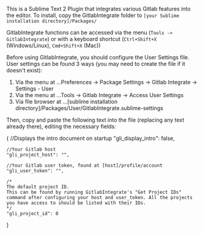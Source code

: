 This is a Sublime Text 2 Plugin that integrates various Gitlab features into the editor. To install, copy the GitlabIntegrate folder to `[your Sublime installation directory]/Packages/`

GitlabIntegrate functions can be accessed via the menu (`Tools -> GitlabIntegrate`) or with a keyboard shortcut (`Ctrl+Shift+X` (Windows/Linux), `Cmd+Shift+X` (Mac))

Before using GitlabIntegrate, you should configure the User Settings file. User settings can be found 3 ways (you may need to create the file if it doesn't exist):
1. Via the menu at 
...Preferences -> Package Settings -> Gitlab Integrate -> Settings - User
2. Via the menu at
...Tools -> Gitlab Integrate -> Access User Settings
3. Via file browser at
...[sublime installation directory]/Packages/User/GitlabIntegrate.sublime-settings 


Then, copy and paste the following text into the file (replacing any text already there), editing the necessary fields:


{
	//Displays the intro document on startup
	"gli_display_intro": false,

	//Your Gitlab host
	"gli_project_host": "",

	//Your Gitlab user token, found at [host]/profile/account 
	"gli_user_token": "",

	/*
	The default project ID.
	This can be found by running GitlabIntegrate's "Get Project IDs" command after configuring your host and user_token. All the projects you have access to should be listed with their IDs.
	*/
	"gli_project_id": 0
}
